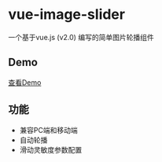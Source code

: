 # vue-image-slider

一个基于vue.js (v2.0) 编写的简单图片轮播组件

## Demo

[查看Demo](https://mengchen129.github.io/vue-image-slider/)

## 功能

- 兼容PC端和移动端
- 自动轮播
- 滑动灵敏度参数配置